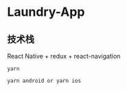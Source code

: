 # Laundry-App

## 技术栈
React Native + redux + react-navigation

```
yarn
```

```
yarn android or yarn ios
```
